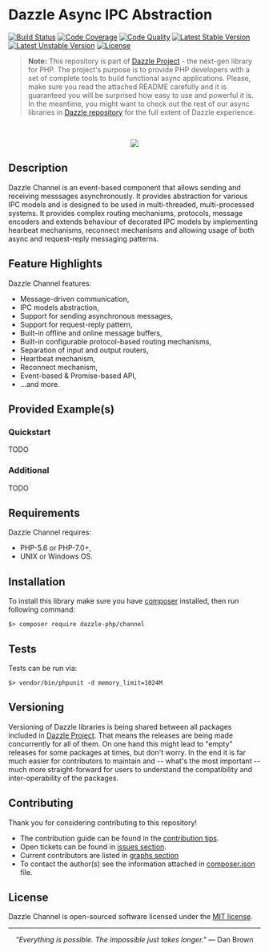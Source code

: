 # Dazzle Async IPC Abstraction

[![Build Status](https://travis-ci.org/dazzle-php/channel.svg)](https://travis-ci.org/dazzle-php/channel)
[![Code Coverage](https://scrutinizer-ci.com/g/dazzle-php/channel/badges/coverage.png?b=master)](https://scrutinizer-ci.com/g/dazzle-php/channel/?branch=master)
[![Code Quality](https://scrutinizer-ci.com/g/dazzle-php/channel/badges/quality-score.png?b=master)](https://scrutinizer-ci.com/g/dazzle-php/channel/?branch=master)
[![Latest Stable Version](https://poser.pugx.org/dazzle-php/channel/v/stable)](https://packagist.org/packages/dazzle-php/channel) 
[![Latest Unstable Version](https://poser.pugx.org/dazzle-php/channel/v/unstable)](https://packagist.org/packages/dazzle-php/channel) 
[![License](https://poser.pugx.org/dazzle-php/channel/license)](https://packagist.org/packages/dazzle-php/channel/license)

> **Note:** This repository is part of [Dazzle Project](https://github.com/dazzle-php/dazzle) - the next-gen library for PHP. The project's purpose is to provide PHP developers with a set of complete tools to build functional async applications. Please, make sure you read the attached README carefully and it is guaranteed you will be surprised how easy to use and powerful it is. In the meantime, you might want to check out the rest of our async libraries in [Dazzle repository](https://github.com/dazzle-php) for the full extent of Dazzle experience.

<br>
<p align="center">
<img src="https://raw.githubusercontent.com/dazzle-php/dazzle/master/media/dazzle-x125.png" />
</p>

## Description

Dazzle Channel is an event-based component that allows sending and receiving messsages asynchronously. It provides abstraction for various IPC models and is designed to be used in multi-threaded, multi-processed systems. It provides complex routing mechanisms, protocols, message encoders and extends behaviour of decorated IPC models by implementing hearbeat mechanisms, reconnect mechanisms and allowing usage of both async and request-reply messaging patterns.

## Feature Highlights

Dazzle Channel features:

* Message-driven communication,
* IPC models abstraction,
* Support for sending asynchronous messages,
* Support for request-reply pattern,
* Built-in offline and online message buffers,
* Built-in configurable protocol-based routing mechanisms,
* Separation of input and output routers,
* Heartbeat mechanism,
* Reconnect mechanism,
* Event-based & Promise-based API,
* ...and more.

## Provided Example(s)

### Quickstart

TODO

### Additional

TODO

## Requirements

Dazzle Channel requires:

* PHP-5.6 or PHP-7.0+,
* UNIX or Windows OS.

## Installation

To install this library make sure you have [composer](https://getcomposer.org/) installed, then run following command:

```
$> composer require dazzle-php/channel
```

## Tests

Tests can be run via:

```
$> vendor/bin/phpunit -d memory_limit=1024M
```

## Versioning

Versioning of Dazzle libraries is being shared between all packages included in [Dazzle Project](https://github.com/dazzle-php/dazzle). That means the releases are being made concurrently for all of them. On one hand this might lead to "empty" releases for some packages at times, but don't worry. In the end it is far much easier for contributors to maintain and -- what's the most important -- much more straight-forward for users to understand the compatibility and inter-operability of the packages.

## Contributing

Thank you for considering contributing to this repository! 

- The contribution guide can be found in the [contribution tips](https://github.com/dazzle-php/channel/blob/master/CONTRIBUTING.md). 
- Open tickets can be found in [issues section](https://github.com/dazzle-php/channel/issues). 
- Current contributors are listed in [graphs section](https://github.com/dazzle-php/channel/graphs/contributors)
- To contact the author(s) see the information attached in [composer.json](https://github.com/dazzle-php/channel/blob/master/composer.json) file.

## License

Dazzle Channel is open-sourced software licensed under the [MIT license](http://opensource.org/licenses/MIT).

<hr>
<p align="center">
<i>"Everything is possible. The impossible just takes longer."</i> ― Dan Brown
</p>
